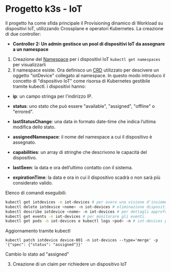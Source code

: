 # Progetto k3s - IoT

Il progetto ha come sfida principale il Provisioning dinamico di Workload su dispositivi IoT, utilizzando Crossplane e operatori Kubernetes. La creazione di due controller: 
<!--- **Controller 1: Deployment di Workload su dispositivi IoT**!--->
- **Controller 2: Un admin gestisce un pool di dispositivi IoT da assegnare a un namespace**

1. Creazione del [Namespace](src/namespace.yaml) per i dispositivi IoT
```kubectl get namespaces``` per visualizzarli
2. Il namespace esiste. Ora definisco un [CRD](src/iotdevices-crd.yaml) utilizzato per descivere un oggetto "iotDevice" collegato al namespace. In questo modo introduco il concetto di "dispositivo IoT" come risorsa di Kubernetes gestibile tramite kubectl. i dispositivi hanno:

- **ip**: un campo stringa per l'indirizzo IP.

- **status**: uno stato che può essere "available", "assigned", "offline" o "errored".

- **lastStatusChange**: una data in formato date-time che indica l’ultima modifica dello stato.

- **assignedNamespace**: il nome del namespace a cui il dispositivo è assegnato.

- **capabilities**: un array di stringhe che descrivono le capacità del dispositivo.

- **lastSeen**: la data e ora dell’ultimo contatto con il sistema.

- **expirationTime**: la data e ora in cui il dispositivo scadrà o non sarà più considerato valido.

Elenco di comandi eseguibili:
```sh
kubectl get iotdevices -n iot-devices # per avere una visione d'insieme.
kubectl delete iotdevice <nome> -n iot-devices # eliminazione dispositivo dal namespace
kubectl describe iotdevice <nome> -n iot-devices # per dettagli approfonditi.
kubectl get events -n iot-devices # per monitorare gli eventi.
kubectl get pods -n iot-devices e kubectl logs <pod> -n # iot-devices per controllare lo stato e i log dei workload connessi.
```

Aggiornamento tramite kubectl

```kubectl patch iotdevice device-001 -n iot-devices --type='merge' -p '{"spec": {"status": "assigned"}}'```

Cambio lo stato ad "assigned"

3. Creazione di un claim per richiedere un dispositivo IoT